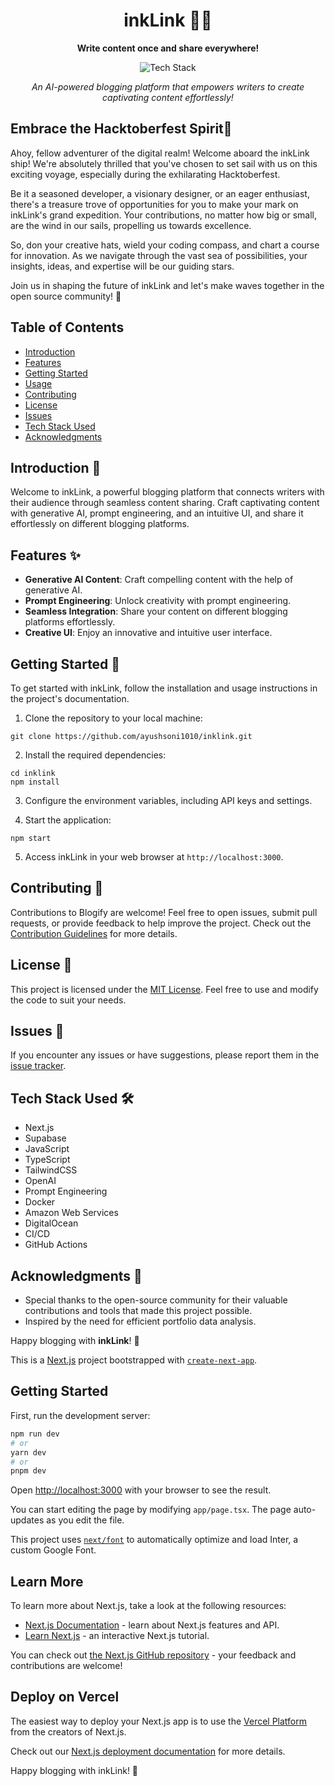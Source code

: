 <h1 align="center">inkLink ✍🏻</h1>

<p align="center">
  <b>Write content once and share everywhere!</b>
</p>

<p align="center">
  <img src="https://img.shields.io/badge/Tech%20Stack-React%20%7C%20Node.js%20%7C%20OpenAI%20%7C%20Puppeteer%20%7C%20TypeScript%20%7C%20TailwindCSS-0288d1.svg" alt="Tech Stack" />
</p>

  
<p align="center">
  <i>An AI-powered blogging platform that empowers writers to create captivating content effortlessly!</i>
</p>

## Embrace the Hacktoberfest Spirit🎉
Ahoy, fellow adventurer of the digital realm! Welcome aboard the inkLink ship! We're absolutely thrilled that you've chosen to set sail with us on this exciting voyage, especially during the exhilarating Hacktoberfest.

Be it a seasoned developer, a visionary designer, or an eager enthusiast, there's a treasure trove of opportunities for you to make your mark on inkLink's grand expedition. Your contributions, no matter how big or small, are the wind in our sails, propelling us towards excellence.

So, don your creative hats, wield your coding compass, and chart a course for innovation. As we navigate through the vast sea of possibilities, your insights, ideas, and expertise will be our guiding stars.

Join us in shaping the future of inkLink and let's make waves together in the open source community! 🌟

## Table of Contents
- [Introduction](#introduction)
- [Features](#features)
- [Getting Started](#getting-started)
- [Usage](#usage)
- [Contributing](#contributing)
- [License](#license)
- [Issues](#issues)
- [Tech Stack Used](#tech-stack-used)
- [Acknowledgments](#acknowledgments)

## Introduction 📝

Welcome to inkLink, a powerful blogging platform that connects writers with their audience through seamless content sharing. Craft captivating content with generative AI, prompt engineering, and an intuitive UI, and share it effortlessly on different blogging platforms.

## Features ✨

- **Generative AI Content**: Craft compelling content with the help of generative AI.
- **Prompt Engineering**: Unlock creativity with prompt engineering.
- **Seamless Integration**: Share your content on different blogging platforms effortlessly.
- **Creative UI**: Enjoy an innovative and intuitive user interface.

## Getting Started 🚀
To get started with inkLink, follow the installation and usage instructions in the project's documentation.

1. Clone the repository to your local machine:
```
git clone https://github.com/ayushsoni1010/inklink.git
```

2. Install the required dependencies:
```
cd inklink
npm install
```

3. Configure the environment variables, including API keys and settings.

4. Start the application:
```
npm start
```

5. Access inkLink in your web browser at `http://localhost:3000`.

## Contributing 🤝

Contributions to Blogify are welcome! Feel free to open issues, submit pull requests, or provide feedback to help improve the project. Check out the [Contribution Guidelines](CONTRIBUTING.md) for more details.

## License 📜

This project is licensed under the [MIT License](LICENSE). Feel free to use and modify the code to suit your needs.

## Issues 🐛

If you encounter any issues or have suggestions, please report them in the [issue tracker](https://github.com/ayushsoni1010/inklink/issues).

## Tech Stack Used 🛠️

- Next.js
- Supabase
- JavaScript
- TypeScript
- TailwindCSS
- OpenAI
- Prompt Engineering
- Docker
- Amazon Web Services
- DigitalOcean
- CI/CD
- GitHub Actions

## Acknowledgments 🙏

- Special thanks to the open-source community for their valuable contributions and tools that made this project possible.
- Inspired by the need for efficient portfolio data analysis.

Happy blogging with **inkLink**! 🎉


This is a [Next.js](https://nextjs.org/) project bootstrapped with [`create-next-app`](https://github.com/vercel/next.js/tree/canary/packages/create-next-app).

## Getting Started

First, run the development server:

```bash
npm run dev
# or
yarn dev
# or
pnpm dev
```

Open [http://localhost:3000](http://localhost:3000) with your browser to see the result.

You can start editing the page by modifying `app/page.tsx`. The page auto-updates as you edit the file.

This project uses [`next/font`](https://nextjs.org/docs/basic-features/font-optimization) to automatically optimize and load Inter, a custom Google Font.

## Learn More

To learn more about Next.js, take a look at the following resources:

- [Next.js Documentation](https://nextjs.org/docs) - learn about Next.js features and API.
- [Learn Next.js](https://nextjs.org/learn) - an interactive Next.js tutorial.

You can check out [the Next.js GitHub repository](https://github.com/vercel/next.js/) - your feedback and contributions are welcome!

## Deploy on Vercel

The easiest way to deploy your Next.js app is to use the [Vercel Platform](https://vercel.com/new?utm_medium=default-template&filter=next.js&utm_source=create-next-app&utm_campaign=create-next-app-readme) from the creators of Next.js.

Check out our [Next.js deployment documentation](https://nextjs.org/docs/deployment) for more details.

Happy blogging with inkLink! 📝
